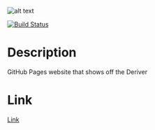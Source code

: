 ![alt text](http://i.imgur.com/Vn9S8AI.png?1 "Deriver")

[![Build Status](https://travis-ci.org/jasonawalker/deriver.svg?branch=master)](https://travis-ci.org/jasonawalker/deriver)

# Description
GitHub Pages website that shows off the Deriver

# Link
[Link](https://jasonawalker.github.io/deriver/)
